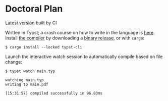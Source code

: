 # Doctoral Plan

[Latest version](https://gitlab.inf.ethz.ch/OU-ROSCOE/phd-thesis-research-proposals/doctoral-plan-pengxu/-/jobs/artifacts/master/raw/main.pdf?job=build) built by CI

Written in Typst; a crash course on how to write in the language is
[here](https://typst.app/docs/tutorial/writing-in-typst/).  Install [the
compiler](https://github.com/typst/typst) by downloading a [binary
release](https://github.com/typst/typst/releases/), or with `cargo`:

```console
$ cargo install --locked typst-cli
```

Launch the interactive watch session to automatically compile based on file change:

```console
$ typst watch main.typ

watching main.typ
writing to main.pdf

[15:31:57] compiled successfully in 96.83ms
```
